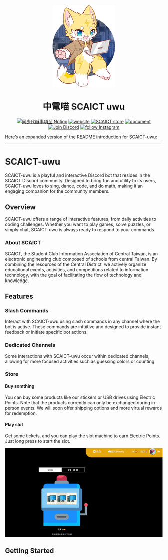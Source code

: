 <!-- markdownlint-disable first-line-h1 -->
<!-- markdownlint-disable html -->

<div align="center">
<img src="uwu.png" width="200px" alt="中電喵 SCAICT uwu">

# 中電喵 SCAICT uwu
[![同步代辦事項至 Notion](https://github.com/SCAICT/SCAICT-uwu/actions/workflows/notion.yml/badge.svg?event=issues)](https://github.com/SCAICT/SCAICT-uwu/actions/workflows/notion.yml)
[![website](https://img.shields.io/website?label=website&&url=https%3A%2F%2Fscaict.org%2F)](https://scaict.org/)
[![SCAICT store](https://img.shields.io/website?label=SCAICT-store&&url=https%3A%2F%2Fstore.scaict.org%2F)](https://store.scaict.org/)
[![document](https://img.shields.io/website?label=Document&&url=https%3A%2F%2Fstore.scaict.org%2F)](https://g.scaict.org/doc/)
[![Join Discord](https://img.shields.io/discord/959823904266944562?label=Discord&logo=discord&)](https://dc.scaict.org)
[![follow Instagram](https://img.shields.io/badge/follow-%40scaict.tw-pink?&logo=instagram)](https://www.instagram.com/scaict.tw/)

</div>

Here’s an expanded version of the README introduction for SCAICT-uwu:

---

# SCAICT-uwu

SCAICT-uwu is a playful and interactive Discord bot that resides in the SCAICT Discord community. Designed to bring fun and utility to its users, SCAICT-uwu loves to sing, dance, code, and do math, making it an engaging companion for the community members.

## Overview

SCAICT-uwu offers a range of interactive features, from daily activities to coding challenges. Whether you want to play games, solve puzzles, or simply chat, SCAICT-uwu is always ready to respond to your commands.

### About SCAICT
SCAICT, the Student Club Information Association of Central Taiwan, is an electronic engineering club composed of schools from central Taiwan. By combining the resources of the Central District, we actively organize educational events, activities, and competitions related to information technology, with the goal of facilitating the flow of technology and knowledge.

## Features

### Slash Commands

Interact with SCAICT-uwu using slash commands in any channel where the bot is active. These commands are intuitive and designed to provide instant feedback or initiate specific bot actions.

### Dedicated Channels

Some interactions with SCAICT-uwu occur within dedicated channels, allowing for more focused activities such as guessing colors or counting.

### Store
#### Buy somthing
You can buy some products like our stickers or USB drives using Electric Points. Note that the products currently can only be exchanged during in-person events. We will soon offer shipping options and more virtual rewards for redemption.
#### Play slot
Get some tickets, and you can play the slot machine to earn Electric Points. Just long press to start the slot.

![solt demo](https://raw.githubusercontent.com/SCAICT/doc/main/static/img/slot-demo.gif)
## Getting Started

